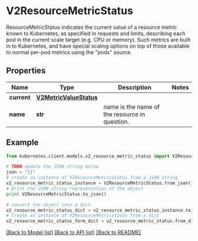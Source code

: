 # V2ResourceMetricStatus

ResourceMetricStatus indicates the current value of a resource metric known to Kubernetes, as specified in requests and limits, describing each pod in the current scale target (e.g. CPU or memory).  Such metrics are built in to Kubernetes, and have special scaling options on top of those available to normal per-pod metrics using the \"pods\" source.

## Properties
Name | Type | Description | Notes
------------ | ------------- | ------------- | -------------
**current** | [**V2MetricValueStatus**](V2MetricValueStatus.md) |  | 
**name** | **str** | name is the name of the resource in question. | 

## Example

```python
from kubernetes.client.models.v2_resource_metric_status import V2ResourceMetricStatus

# TODO update the JSON string below
json = "{}"
# create an instance of V2ResourceMetricStatus from a JSON string
v2_resource_metric_status_instance = V2ResourceMetricStatus.from_json(json)
# print the JSON string representation of the object
print V2ResourceMetricStatus.to_json()

# convert the object into a dict
v2_resource_metric_status_dict = v2_resource_metric_status_instance.to_dict()
# create an instance of V2ResourceMetricStatus from a dict
v2_resource_metric_status_form_dict = v2_resource_metric_status.from_dict(v2_resource_metric_status_dict)
```
[[Back to Model list]](../README.md#documentation-for-models) [[Back to API list]](../README.md#documentation-for-api-endpoints) [[Back to README]](../README.md)


